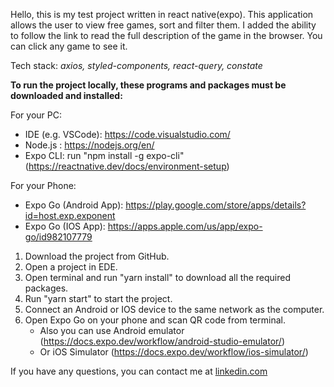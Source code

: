 Hello, this is my test project written in react native(expo).
This application allows the user to view free games, sort and filter them.
I added the ability to follow the link to read the full description of the game in the browser.
You can click any game to see it.

Tech stack: *axios, styled-components, react-query, constate*

**To run the project locally, these programs and packages must be downloaded and installed:**

For your PC:
-   IDE (e.g. VSCode): https://code.visualstudio.com/
-   Node.js : https://nodejs.org/en/
-   Expo CLI: run "npm install -g expo-cli" (https://reactnative.dev/docs/environment-setup)

For your Phone:
- Expo Go (Android App):
  https://play.google.com/store/apps/details?id=host.exp.exponent
- Expo Go (IOS App):
  https://apps.apple.com/us/app/expo-go/id982107779

1. Download the project from GitHub.
2. Open a project in EDE. 
3. Open terminal and run "yarn install" to download all the required packages.
4. Run "yarn start" to start the project.
5. Connect an Android or IOS device to the same network as the computer.
6. Open Expo Go on your phone and scan QR code from terminal.
   - Also you can use Android emulator (https://docs.expo.dev/workflow/android-studio-emulator/)
   - Or iOS Simulator (https://docs.expo.dev/workflow/ios-simulator/)

If you have any questions, you can contact me at [linkedin.com](https://www.linkedin.com/in/egor-kichuk/)

